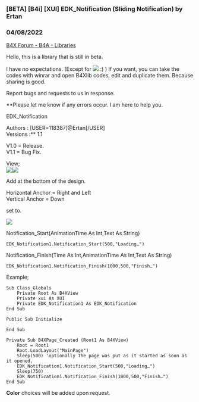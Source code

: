 ### [BETA]  [B4i] [XUI] EDK_Notification (Sliding Notification) by Ertan
### 04/08/2022
[B4X Forum - B4A - Libraries](https://www.b4x.com/android/forum/threads/130743/)

Hello, this is a library that is still in beta.  
  
I have no expectations. (Except for ![](https://www.b4x.com/android/forum/attachments/113406) :) ) If you want, you can take the codes with winrar and open B4Xlib codes, edit and duplicate them. Because sharing is good.  
  
Report bugs and requests to us in response.  
  
**Please let me know if any errors occur. I am here to help you.  
  
EDK\_Notification  
  
Authors : [USER=118387]@Ertan[/USER]   
Versions :** 1.1  
  
V1.0 = Release.  
V1.1 = Bug Fix.  
  
View;  
![](https://www.b4x.com/android/forum/attachments/113397)![](https://www.b4x.com/android/forum/attachments/113395)  
  
Add at the bottom of the design.  
  
Horizontal Anchor = Right and Left  
Vertical Anchor = Down  
  
set to.  
  
![](https://www.b4x.com/android/forum/attachments/113399)  
  
Notification\_Start(AnimationTime As Int,Text As String)  

```B4X
EDK_Notification1.Notification_Start(500,"Loading…")
```

  
  
Notification\_Finish(Time As Int,AnimationTime As Int,Text As String)  

```B4X
EDK_Notification1.Notification_Finish(1000,500,"Finish…")
```

  
  
  
Example;  
  

```B4X
Sub Class_Globals  
    Private Root As B4XView  
    Private xui As XUI  
    Private EDK_Notification1 As EDK_Notification  
End Sub  
  
Public Sub Initialize  
  
End Sub  
  
Private Sub B4XPage_Created (Root1 As B4XView)  
    Root = Root1  
    Root.LoadLayout("MainPage")  
    Sleep(500) 'optionally The page was put as it started as soon as it opened.  
    EDK_Notification1.Notification_Start(500,"Loading…")  
    Sleep(750)  
    EDK_Notification1.Notification_Finish(1000,500,"Finish…")  
End Sub
```

  
  
**C****olo****r** choices will be added upon request.